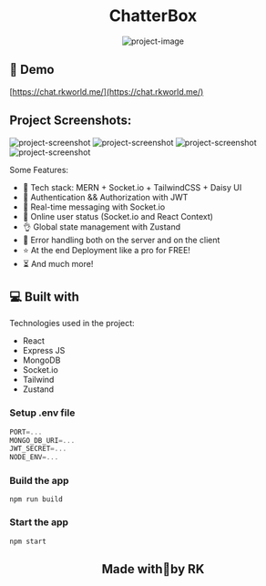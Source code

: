 <h1 align="center" id="title">ChatterBox</h1>

<p align="center"><img src="https://socialify.git.ci/rk1703/chatapp/image?description=1&amp;language=1&amp;name=1&amp;owner=1&amp;pattern=Solid&amp;stargazers=1&amp;theme=Light" alt="project-image"></p>

<h2>🚀 Demo</h2>

[https://chat.rkworld.me/](https://chat.rkworld.me/)

<h2>Project Screenshots:</h2>

<img src="https://i.postimg.cc/Y2zqS3pk/login.png" alt="project-screenshot">

<img src="https://i.postimg.cc/prC2120y/signup.png" alt="project-screenshot">

<img src="https://i.postimg.cc/4ysf5KQr/main.png" alt="project-screenshot">

<img src="https://i.postimg.cc/B6xZH5HT/chat.png" alt="project-screenshot">


Some Features:

-   🌟 Tech stack: MERN + Socket.io + TailwindCSS + Daisy UI
-   🎃 Authentication && Authorization with JWT
-   👾 Real-time messaging with Socket.io
-   🚀 Online user status (Socket.io and React Context)
-   👌 Global state management with Zustand
-   🐞 Error handling both on the server and on the client
-   ⭐ At the end Deployment like a pro for FREE!
-   ⏳ And much more!

<h2>💻 Built with</h2>

Technologies used in the project:

*   React
*   Express JS
*   MongoDB
*   Socket.io
*   Tailwind
*   Zustand

### Setup .env file

```js
PORT=...
MONGO_DB_URI=...
JWT_SECRET=...
NODE_ENV=...
```

### Build the app

```shell
npm run build
```

### Start the app

```shell
npm start
```

<h2 align="center">Made with💖by RK</h2>
